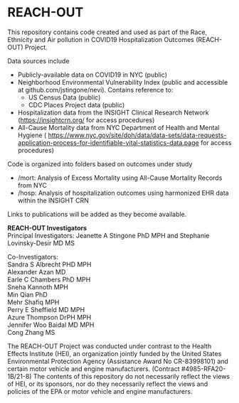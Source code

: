 # REACH-OUT
This repository contains code created and used as part of the Race, Ethnicity and Air pollution in COVID19 Hospitalization Outcomes (REACH-OUT) Project.

Data sources include
* Publicly-available data on COVID19 in NYC (public)
* Neighborhood Environmental Vulnerability Index (public and accessible at github.com/jstingone/nevi). Contains reference to:
	* US Census Data (public)
	* CDC Places Project data (public)
* Hospitalization data from the INSIGHT Clinical Research Network (https://insightcrn.org/ for access procedures)
* All-Cause Mortality data from NYC Department of Health and Mental Hygiene ( https://www.nyc.gov/site/doh/data/data-sets/data-requests-application-process-for-identifiable-vital-statistics-data.page for access procedures)


Code is organized into folders based on outcomes under study
* /mort: Analysis of Excess Mortality using All-Cause Mortality Records from NYC
* /hosp: Analysis of hospitalization outcomes using harmonized EHR data within the INSIGHT CRN

Links to publications will be added as they become available.

**REACH-OUT Investigators**\
Principal Investigators: Jeanette A Stingone PhD MPH and Stephanie Lovinsky-Desir MD MS

Co-Investigators:\
Sandra S Albrecht PHD MPH\
                  Alexander Azan MD\
                  Earle C Chambers PhD MPH\
                  Sneha Kannoth MPH\
                  Min Qian PhD\
                  Mehr Shafiq MPH\
                  Perry E Sheffield MD MPH\
                  Azure Thompson DrPH MPH\
                  Jennifer Woo Baidal MD MPH\
                  Cong Zhang MS


The REACH-OUT Project was conducted under contrast to the Health Effects Institute (HEI), an organization jointly funded by the United States
Environmental Protection Agency (Assistance Award No CR-83998101) and certain motor vehicle and engine manufacturers.
(Contract #4985-RFA20-1B/21-8) The contents of this repository do not necessarily reflect the views of HEI, or its sponsors, nor do they
necessarily reflect the views and policies of the EPA or motor vehicle and engine manufacturers.

